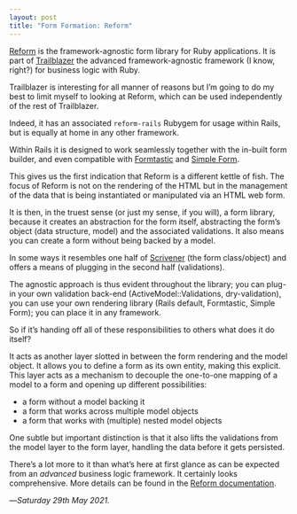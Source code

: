 ```yaml
---
layout: post
title: "Form Formation: Reform"
---
```


[Reform][rf] is the framework-agnostic form library for Ruby applications. It is part of [Trailblazer][tb] the advanced framework-agnostic framework (I know, right?) for business logic with Ruby.

Trailblazer is interesting for all manner of reasons but I’m going to do my best to limit myself to looking at Reform, which can be used independently of the rest of Trailblazer.

Indeed, it has an associated `reform-rails` Rubygem for usage within Rails, but is equally at home in any other framework.

Within Rails it is designed to work seamlessly together with the in-built form builder, and even compatible with [Formtastic][ft] and [Simple Form][sf].

This gives us the first indication that Reform is a different kettle of fish. The focus of Reform is not on the rendering of the HTML but in the management of the data that is being instantiated or manipulated via an HTML web form.

It is then, in the truest sense (or just my sense, if you will), a form library, because it creates an abstraction for the form itself, abstracting the form’s object (data structure, model) and the associated validations. It also means you can create a form without being backed by a model. 

In some ways it resembles one half of [Scrivener][scrv] (the form class/object) and offers a means of plugging in the second half (validations).

The agnostic approach is thus evident throughout the library; you can plug-in your own validation back-end (ActiveModel::Validations, dry-validation), you can use your own rendering library (Rails default, Formtastic, Simple Form); you can place it in any framework.

So if it’s handing off all of these responsibilities to others what does it do itself? 

It acts as another layer slotted in between the form rendering and the model object. It allows you to define a form as its own entity, making this explicit. This layer acts as a mechanism to decouple the one-to-one mapping of a model to a form and opening up different possibilities:

- a form without a model backing it
- a form that works across multiple model objects
- a form that works with (multiple) nested model objects

One subtle but important distinction is that it also lifts the validations from the model layer to the form layer, handling the data before it gets persisted.

There’s a lot more to it than what’s here at first glance as can be expected from an _advanced_ business logic framework. It certainly looks comprehensive. More details can be found in the [Reform documentation][rfd].

—*Saturday 29th May 2021.*

[rf]: https://github.com/trailblazer/reform
[tb]: https://trailblazer.to/2.1/
[ft]: https://www.crossingtheruby.com/2021/05/27/form-formation-formtastic-rails.html
[sf]: https://www.crossingtheruby.com/2021/05/28/form-formation-simple-form-rails.html
[scrv]: https://www.crossingtheruby.com/2021/02/25/validations-with-scrivener.html
[rfd]: http://trailblazer.to/2.1/docs/reform.html
